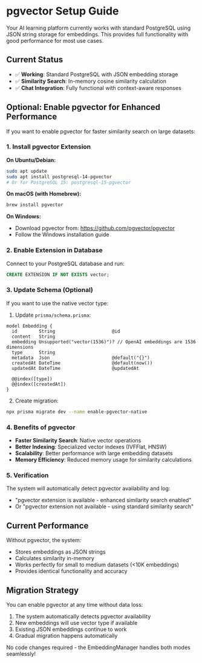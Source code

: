 # pgvector Setup Guide

Your AI learning platform currently works with standard PostgreSQL using JSON string storage for embeddings. This provides full functionality with good performance for most use cases.

## Current Status
- ✅ **Working**: Standard PostgreSQL with JSON embedding storage
- ✅ **Similarity Search**: In-memory cosine similarity calculation
- ✅ **Chat Integration**: Fully functional with context-aware responses

## Optional: Enable pgvector for Enhanced Performance

If you want to enable pgvector for faster similarity search on large datasets:

### 1. Install pgvector Extension

**On Ubuntu/Debian:**
```bash
sudo apt update
sudo apt install postgresql-14-pgvector
# Or for PostgreSQL 15: postgresql-15-pgvector
```

**On macOS (with Homebrew):**
```bash
brew install pgvector
```

**On Windows:**
- Download pgvector from: https://github.com/pgvector/pgvector
- Follow the Windows installation guide

### 2. Enable Extension in Database

Connect to your PostgreSQL database and run:
```sql
CREATE EXTENSION IF NOT EXISTS vector;
```

### 3. Update Schema (Optional)

If you want to use the native vector type:

1. Update `prisma/schema.prisma`:
```prisma
model Embedding {
  id        String                     @id
  content   String
  embedding Unsupported("vector(1536)")? // OpenAI embeddings are 1536 dimensions
  type      String
  metadata  Json                       @default("{}")
  createdAt DateTime                   @default(now())
  updatedAt DateTime                   @updatedAt

  @@index([type])
  @@index([createdAt])
}
```

2. Create migration:
```bash
npx prisma migrate dev --name enable-pgvector-native
```

### 4. Benefits of pgvector

- **Faster Similarity Search**: Native vector operations
- **Better Indexing**: Specialized vector indexes (IVFFlat, HNSW)
- **Scalability**: Better performance with large embedding datasets
- **Memory Efficiency**: Reduced memory usage for similarity calculations

### 5. Verification

The system will automatically detect pgvector availability and log:
- "pgvector extension is available - enhanced similarity search enabled"
- Or "pgvector extension not available - using standard similarity search"

## Current Performance

Without pgvector, the system:
- Stores embeddings as JSON strings
- Calculates similarity in-memory
- Works perfectly for small to medium datasets (<10K embeddings)
- Provides identical functionality and accuracy

## Migration Strategy

You can enable pgvector at any time without data loss:
1. The system automatically detects pgvector availability
2. New embeddings will use vector type if available
3. Existing JSON embeddings continue to work
4. Gradual migration happens automatically

No code changes required - the EmbeddingManager handles both modes seamlessly!
